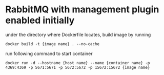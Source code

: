 # RabbitMQ with management plugin enabled initially

under the directory where Dockerfile locates, build image by running
```
docker build -t {image name} . --no-cache
```

run following command to start container
```
docker run -d --hostname {host name} --name {container name} -p 4369:4369 -p 5671:5671 -p 5672:5672 -p 15672:15672 {image name}
```
